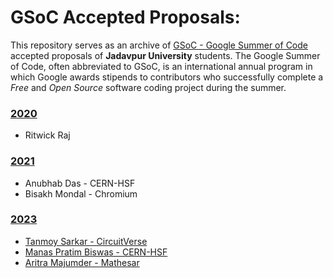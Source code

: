 # GSoC Accepted Proposals: 

This repository serves as an archive of [GSoC - Google Summer of Code](https://summerofcode.withgoogle.com/) accepted proposals of **Jadavpur University** students. The Google Summer of Code, often abbreviated to GSoC, is an international annual program in which Google awards stipends to contributors who successfully complete a  *Free* and *Open Source* software coding project during the summer.

### [2020](2020)
  - Ritwick Raj 

### [2021](2021)
  - Anubhab Das - CERN-HSF
  - Bisakh Mondal - Chromium

### [2023](2023)
  - [Tanmoy Sarkar - CircuitVerse](2023/CircuitVerse%20-%202023%20-%20Tanmoy%20Sarkar.pdf)
  - [Manas Pratim Biswas - CERN-HSF](2023/CERN%20-%202023%20-%20Manas%20Pratim%20Biswas.pdf)
  - [Aritra Majumder - Mathesar](2023/Mathesar%20-%202023%20-%20Aritra%20Majumder.pdf)
